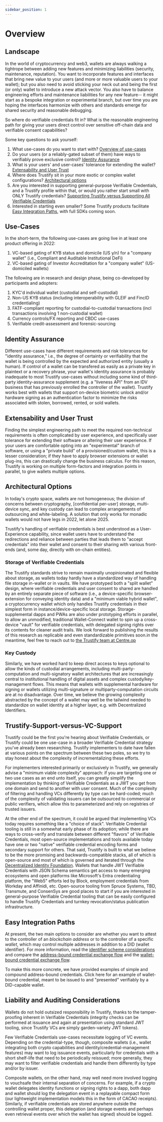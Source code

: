 ```yaml
---
sidebar_position: 1
---
```


# Overview

## Landscape

In the world of cryptocurrency and web3, wallets are always walking a tightrope between adding new features and minimizing liabilities (security, maintenance, reputation).  You want to incorporate features and interfaces that bring new value to your users (and more or more valuable users to your wallet); but you also need to avoid sticking your neck out and being the first (or only) wallet to introduce a new attack vector.  You also have to balance engineering efforts and maintenance liabilities for any new feature-- it might start as a bespoke integration or experimental branch, but over time you are hoping the interfaces harmonize with others and standards emerge for shared security and reasonable debugging.

So where do verifiable credentials fit in? What is the reasonable engineering path for giving your users direct control over sensitive off-chain data and verifiable consent capabilities? 

Some key questions to ask yourself:
1. What use-cases do you want to start with? [Overview of use-cases](#Use-cases)
1. Do your users (or a reliably-gated subset of them) have ways to verifiably prove exclusive control? [Identity Assurance](#Identity-assurance) 
1. What is your users' and user-cases' tolerance for extending the wallet? [Extensability and User Trust](#extensaband-auditing-considerations)
1. Where does Trustify sit in your more exotic or complex wallet configurations? [Architectural options](#architectural-options)
1. Are you interested in supporting general-purpose Verifiable Credentials, and a Trustify profile within that, or would you rather start small with ONLY Trustify credentials? [Supporting Trustify versus Supporting All Verifiable Credentials](#Trustify-Support-versus-VC-Support) 
1. Interested in starting even smaller? Some Trustify products facilitate [Easy Integration Paths](#Easy-Integration-Paths), with full SDKs coming soon.

## Use-Cases

In the short-term, the following use-cases are going live in at least one product offering in 2022:

1. VC-based gating of KYB status and domicile (US y/n) for a "company wallet" (i.e., Compliant and Auditable Institutional DeFi) 
1. VC-based gating of Investor Accreditation for a "company wallet" (US-domiciled wallets) 

The following are in research and design phase, being co-developed by participants and adopters:

1. KYC'd individual wallet (custodial and self-custodial)
1. Non-US KYB status (including interoperability with GLEIF and FincID credentialing)
1. FATF-compliant reporting for custodial-to-custodial transactions (incl transactions involving 1 non-custodial wallet)
1. Currency controls/FX reporting and CBDC use-cases
1. Verifiable credit-assessment and forensic-sourcing

## Identity Assurance

Different use-cases have different requirements and risk tolerances for "identity assurance," i.e., the degree of certainty or verifiability that the wallet is being controlled by the expected and authorized entity (usually a human).  If control of a wallet can be transfered as easily as a private key in plaintext or a recovery phrase, your wallet's identity assurance is probably inadequate to most Trustify use-cases without including some kind of third-party identity-assurance supplement (e.g. a "liveness API" from an IDV business that has previously enrolled the controller of the wallet). Trustify works best with wallets that support on-device biometric unlock and/or hardware signing as an authentication factor to minimize the risks associated with stolen, borrowed, rented, or sold wallets.

## Extensability and User Trust

Finding the simplest engineering path to meet the required non-technical requirements is often complicated by user experience, and specifically user tolerance for extending their software or altering their user experience.  If your users are comfortable opting into an "experimental" branch of software, or using a "private build" of a provisioned/custom wallet, this is a lesser consideration; if they have to apply browser extensions or wallet plug-ins, this can drastically change the business calculus. For this reason, Trustify is working on multiple form-factors and integration points in parallel, to give wallets multiple options.

## Architectural Options

In today's crypto space, wallets are not homogeneous; the division of concerns between cryptography, [confidential per-user] storage, multi-device sync, and key custody can lead to complex arrangements of outsourcing and white-labeling.  A solution that only works for monadic wallets would not have legs in 2022, let alone 2025.

Trustify's handling of verifiable credentials is best understood as a User-Experience capability, since wallet users have to understand the redirections and reliance between parties that leads them to "accept credentials" into their wallet and consent to their sharing with various front-ends (and, some day, directly with on-chain entities).  

### Storage of Verifiable Credentials

The Trustify standards strive to remain maximally unopinionated and flexible about storage, as wallets today hardly have a standardized way of handling file storage in-wallet or in vaults. We have prototyped both a "split wallet" design, where verifiable credentials and user consent to shared are handled by an entirely separate piece of software (i.e., a device-specific browser-extension for conveying identity data) and a "minimum viable hybrid wallet", a cryptocurrency wallet which only handles Trustify credentials in their simplest form in instance/device-specific local storage. Storage-supplemental dapps and PWAs are also under prototyping efforts in parallel, to allow an unmodified, traditional Wallet-Connect wallet to spin up a cross-device "vault" for verifiable credentials, with delegated signing rights over its contents for cleaner audit trails. We look forward to publishing the results of this research as replicable and even standardizable primitives soon.in the meantime, feel free to reach out to [the Trustify team at Centre.op](mailto:trustify@centre.io)

### Key Custody

Similarly, we have worked hard to keep direct access to keys optional to allow the kinds of custodial arrangements, including multi-party-computation and multi-signatory wallet architectures that are increasingly central to institutional handling of digital assets and complex custody/key-management flows.  This means that wallets with supplemental hardware for signing or wallets utilizing multi-signature or multiparty-computation circuits are at no disadvantage.  Over time, we believe the growing complexity abstracted by the concept of a wallet may well be the tailwind needed to standardize on wallet identity at a higher layer, e.g. with Decentralized Identifiers.

## Trustify-Support-versus-VC-Support 

Trustify could be the first you're hearing about Verifiable Credentials, or Trustify could be one use-case in a broader Verifiable Credential strategy you've already been researching.  Trustify implementers to date have fallen at various points on the spectrum between these two poles, so we try to stay honest about the complexity of incrementalizing these efforts.

For implementers interested primarily or exclusively in Trustify, we generally advise a "minimum viable complexity" approach: if you are targeting one or two use cases as an end unto itself, you can greatly simplify the implementation by thinking of Verifiable Credentials as a JWT you get from one domain and send to another with user consent. Much of the complexity of filtering and handling VCs differently by type can be hard-coded; much of the complexity of validating issuers can be outsourced to commercial or public verifiers, which allow this to parameterized and rely on registries of trusted issuers.

At the other end of the spectrum, it could be argued that implementing VCs today requires something like a "choice of stack".  Verifiable Credential tooling is still in a somewhat early phase of its adoption; while there are ways to cross-verify and translate between different "flavors" of Verifiable Credentials, most open-source implementations and tools available today have one or two "native" verifiable credential encoding forms and secondary support for others. That said, Trustify is built to what we believe to be the more promising and backwards-compatible stacks, all of which is open-source and most of which is governed and iterated through the [Decentralized Identity Foundation](https://identity.foundation/). Wallets that handle JWT Verifiable Credentials with JSON Schema semantics get access to many emerging ecosystems and open platforms like Microsoft's Entra credentialing platform, the "Web5" efforts led by Block, employment credentials from Workday and Affinidi, etc.  Open-source tooling from Spruce Systems, TBD, Transmute, and ConsenSys are good places to start if you are interested in general-purpose Verifiable Credential tooling that can be easily configured to handle Trustify Credentials and turnkey revocation/status publication infrastructure.

## Easy Integration Paths

At present, the two main options to consider are whether you want to attest to the controller of an *blockchain address* or to the controller of a specific *wallet*, which may control multiple addresses in addition to a DID (wallet identifier).  For more information, read the [identifier scheme considerations](https://trustify.id/trustify/patterns/identifier#wallet-based-versus-address-based-holder-identification-schemes) and compare the [address-bound credential exchange flow](https://trustify.id/trustify/patterns/verification-flow#address-bound-verification-flow) and the [wallet-bound credential exchange flow](https://trustify.id/trustify/patterns/verification-flow#wallet-bound-verification-flow).

To make this more concrete, we have provided examples of simple and compound address-bound credentials. Click here for an example of wallet-bound credential, meant to be issued to and "presented" verifiably by a DID-capable wallet.

## Liability and Auditing Considerations

Wallets do not hold outsized responsibility in Trustify, thanks to the tamper-proofing inherent in Verifiable Credentials (integrity checks can be performed at issuance and again at presentation using standard JWT tooling, since Trustify VCs are simply garden-variety JWT tokens). 

Few Verifiable Credentials use-cases necessitate logging of VC events. Depending on the credential-type, though, composite wallets (i.e., wallet integrating both crypto capabilities and identity/credential-management features) may want to log issuance events, particularly for credentials with a short shelf-life that need to be periodically reissued; more generally, they may want to filter verifiable credentials and handle them differently by type and/or by issuer.

Composite wallets, on the other hand, may well need more involved logging to vouchsafe their internal separation of concerns. For example, if a crypto wallet delegates identity functions or signing rights to a dapp, both dapp and wallet should log the delegation event in a replayable compact form (our lightweight implementation models this in the form of CACAO receipts). Similarly, if verifiable credentials are stored anywhere outside the controlling wallet proper, this delegation (and storage events and perhaps even retrieval events over which the wallet has signed) should be logged.
